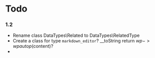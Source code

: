 # Todo

### 1.2

* Rename class DataTypes\Related to DataTypes\RelatedType
* Create a class for type `markdown_editor`? __toString return $wp->wpautop($content)?
* 

